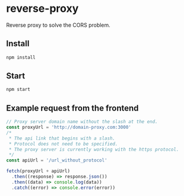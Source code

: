 # reverse-proxy

Reverse proxy to solve the CORS problem.

## Install

```bash
npm install
```

## Start

```bash
npm start
```

## Example request from the frontend

```js
// Proxy server domain name without the slash at the end.
const proxyUrl = 'http://domain-proxy.com:3000'
/*
 * The api link that begins with a slash.
 * Protocol does not need to be specified.
 * The proxy server is currently working with the https protocol.
 */
const apiUrl = '/url_without_protocol'

fetch(proxyUrl + apiUrl)
  .then((response) => response.json())
  .then((data) => console.log(data))
  .catch((error) => console.error(error))
```
